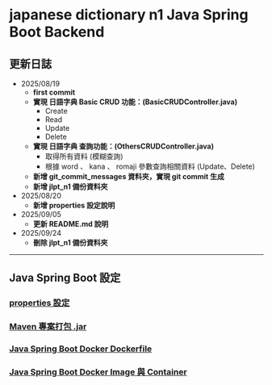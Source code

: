# japanese dictionary n1 Java Spring Boot Backend
## 更新日誌
* 2025/08/19
    * **first commit**
    * **實現 日語字典 Basic CRUD 功能：(BasicCRUDController.java)**
        * Create
        * Read
        * Update
        * Delete
    * **實現 日語字典 查詢功能：(OthersCRUDController.java)**
        * 取得所有資料 (模糊查詢)
        * 根據 word 、 kana 、 romaji 參數查詢相關資料 (Update、Delete)
    * **新增 git_commit_messages 資料夾，實現 git commit 生成**
    * **新增 jlpt_n1 備份資料夾**
* 2025/08/20
    * **新增 properties 設定說明**
* 2025/09/05
    * **更新 README.md 說明**
* 2025/09/24
    * **刪除 jlpt_n1 備份資料夾**
---
## Java Spring Boot 設定
### [properties 設定](/markdown/backend/properties_settings.md)
### [Maven 專案打包 .jar](/markdown/backend/maven_to_jar.md)
### [Java Spring Boot Docker Dockerfile](/markdown/backend/docker_javaSpringBoot_dockerfile.md)
### [Java Spring Boot Docker Image 與 Container](/markdown/backend/docker_javaSpringBoot.md)